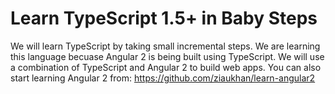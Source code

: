 # Learn TypeScript 1.5+ in Baby Steps
We will learn TypeScript by taking small incremental steps. We are learning this language becuase Angular 2 is being built using TypeScript. We will use a combination of TypeScript and Angular 2 to build web apps. You can also start learning Angular 2 from:
https://github.com/ziaukhan/learn-angular2